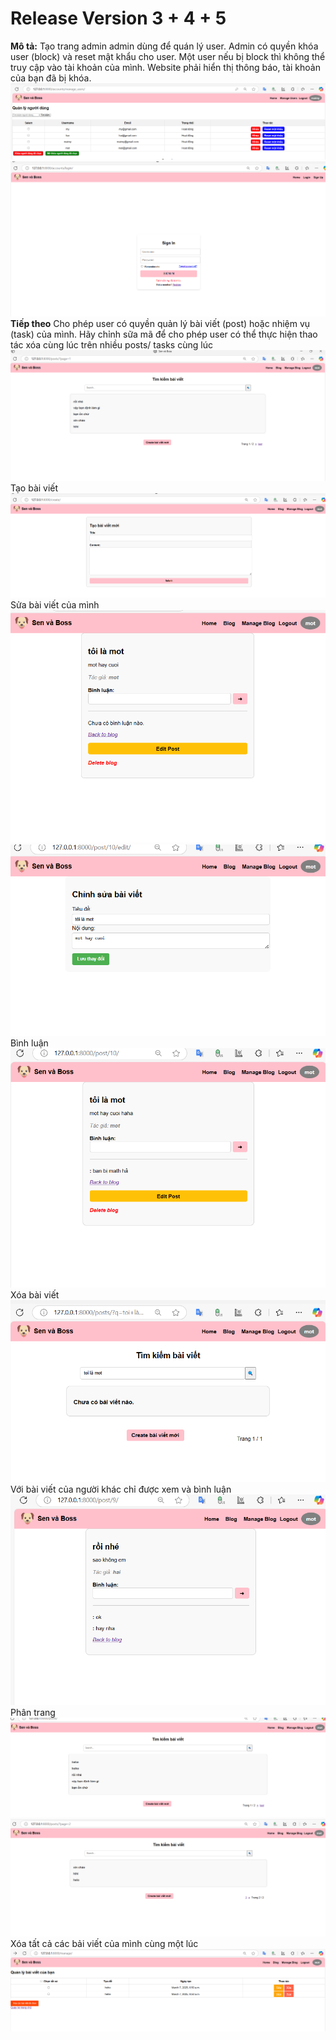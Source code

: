 # Release Version 3 + 4 + 5
**Mô tả:** Tạo trang admin admin dùng để quán lý user. Admin có quyền khóa user (block) và reset mật khẩu cho user. Một user nếu bị block thì không thể truy cập vào tài khoản của mình. Website phải hiển thị thông báo, tài khoản của bạn đã bị khóa.
![alt text](image.png)
![alt text](image-1.png)
**Tiếp theo** Cho phép user có quyền quản lý bài viết (post) hoặc nhiệm vụ (task) của mình. Hãy chỉnh sữa mã để cho phép user có thể thực hiện thao tác xóa cùng lúc trên nhiều posts/
tasks cùng lúc
![alt text](image-2.png)
Tạo bài viết
![alt text](image-3.png)
Sửa bài viết của mình
![alt text](image-4.png)
![alt text](image-5.png)
Bình luận
![alt text](image-6.png)
Xóa bài viết
![alt text](image-7.png)
Với bài viết của người khác chỉ được xem và bình luận
![alt text](image-8.png)
Phân trang
![alt text](image-9.png)
![alt text](image-10.png)
Xóa tất cả các bải viết của mình cùng một lúc
![alt text](image-11.png)